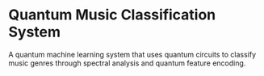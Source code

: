 # Quantum Music Classification System
A quantum machine learning system that uses quantum circuits to classify music genres through spectral analysis and quantum feature encoding.
